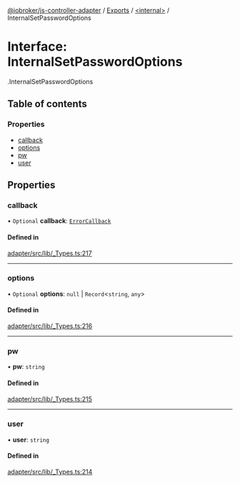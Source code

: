 [@iobroker/js-controller-adapter](../README.md) / [Exports](../modules.md) / [<internal\>](../modules/internal_.md) / InternalSetPasswordOptions

# Interface: InternalSetPasswordOptions

[<internal>](../modules/internal_.md).InternalSetPasswordOptions

## Table of contents

### Properties

- [callback](internal_.InternalSetPasswordOptions.md#callback)
- [options](internal_.InternalSetPasswordOptions.md#options)
- [pw](internal_.InternalSetPasswordOptions.md#pw)
- [user](internal_.InternalSetPasswordOptions.md#user)

## Properties

### callback

• `Optional` **callback**: [`ErrorCallback`](../modules/internal_.md#errorcallback)

#### Defined in

[adapter/src/lib/_Types.ts:217](https://github.com/ioBroker/ioBroker.js-controller/blob/6de2db83/packages/adapter/src/lib/_Types.ts#L217)

___

### options

• `Optional` **options**: ``null`` \| `Record`<`string`, `any`\>

#### Defined in

[adapter/src/lib/_Types.ts:216](https://github.com/ioBroker/ioBroker.js-controller/blob/6de2db83/packages/adapter/src/lib/_Types.ts#L216)

___

### pw

• **pw**: `string`

#### Defined in

[adapter/src/lib/_Types.ts:215](https://github.com/ioBroker/ioBroker.js-controller/blob/6de2db83/packages/adapter/src/lib/_Types.ts#L215)

___

### user

• **user**: `string`

#### Defined in

[adapter/src/lib/_Types.ts:214](https://github.com/ioBroker/ioBroker.js-controller/blob/6de2db83/packages/adapter/src/lib/_Types.ts#L214)
